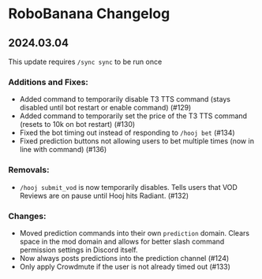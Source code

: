 # RoboBanana Changelog
## 2024.03.04
This update requires `/sync sync` to be run once
### Additions and Fixes:
- Added command to temporarily disable T3 TTS command (stays disabled until bot restart or enable command) (#129)
- Added command to temporarily set the price of the T3 TTS command (resets to 10k on bot restart) (#130)
- Fixed the bot timing out instead of responding to `/hooj bet` (#134)
- Fixed prediction buttons not allowing users to bet multiple times (now in line with command) (#136)

### Removals:
- `/hooj submit_vod` is now temporarily disables. Tells users that VOD Reviews are on pause until Hooj hits Radiant. (#132)

### Changes:
- Moved prediction commands into their own `prediction` domain. Clears space in the mod domain and allows for better slash command permission settings in Discord itself.
- Now always posts predictions into the prediction channel (#124)
- Only apply Crowdmute if the user is not already timed out (#133)
